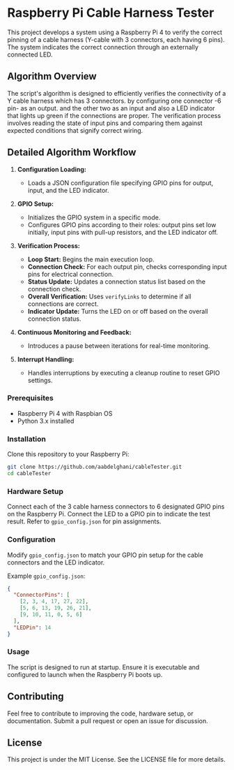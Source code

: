 
# Raspberry Pi Cable Harness Tester

This project develops a system using a Raspberry Pi 4 to verify the correct pinning of a cable harness (Y-cable with 3 connectors, each having 6 pins). The system indicates the correct connection through an externally connected LED.

## Algorithm Overview

The script's algorithm is designed to efficiently verifies the connectivity of a Y cable harness which has 3 connectors. by configuring one connector -6 pin- as an output. and the other two as an input and also a LED indicator that lights up green if the connections are proper. The verification process involves reading the state of input pins and comparing them against expected conditions that signify correct wiring.

## Detailed Algorithm Workflow

1. **Configuration Loading:**
   - Loads a JSON configuration file specifying GPIO pins for output, input, and the LED indicator.

2. **GPIO Setup:**
   - Initializes the GPIO system in a specific mode.
   - Configures GPIO pins according to their roles: output pins set low initially, input pins with pull-up resistors, and the LED indicator off.

3. **Verification Process:**
   - **Loop Start:** Begins the main execution loop.
   - **Connection Check:** For each output pin, checks corresponding input pins for electrical connection.
   - **Status Update:** Updates a connection status list based on the connection check.
   - **Overall Verification:** Uses `verifyLinks` to determine if all connections are correct.
   - **Indicator Update:** Turns the LED on or off based on the overall connection status.

4. **Continuous Monitoring and Feedback:**
   - Introduces a pause between iterations for real-time monitoring.

5. **Interrupt Handling:**
   - Handles interruptions by executing a cleanup routine to reset GPIO settings.


### Prerequisites

- Raspberry Pi 4 with Raspbian OS
- Python 3.x installed

### Installation

Clone this repository to your Raspberry Pi:

```bash
git clone https://github.com/aabdelghani/cableTester.git
cd cableTester
```

### Hardware Setup

Connect each of the 3 cable harness connectors to 6 designated GPIO pins on the Raspberry Pi. Connect the LED to a GPIO pin to indicate the test result. Refer to `gpio_config.json` for pin assignments.

### Configuration

Modify `gpio_config.json` to match your GPIO pin setup for the cable connectors and the LED indicator.

Example `gpio_config.json`:

```json
{
  "ConnectorPins": [
    [2, 3, 4, 17, 27, 22],
    [5, 6, 13, 19, 26, 21],
    [9, 10, 11, 0, 5, 6]
  ],
  "LEDPin": 14
}
```

### Usage

The script is designed to run at startup. Ensure it is executable and configured to launch when the Raspberry Pi boots up.


## Contributing

Feel free to contribute to improving the code, hardware setup, or documentation. Submit a pull request or open an issue for discussion.

## License

This project is under the MIT License. See the LICENSE file for more details.
